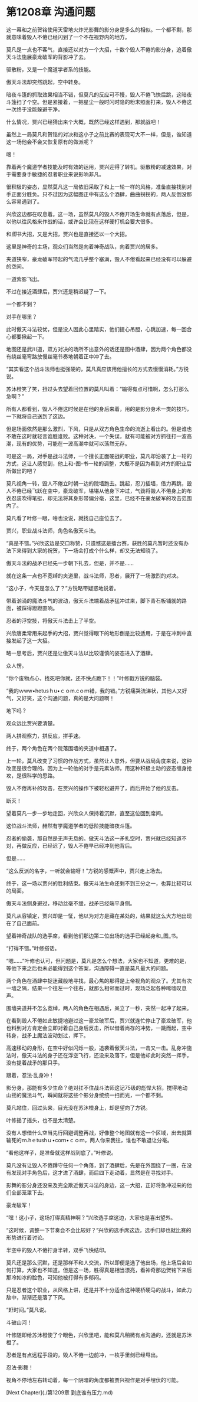 # 第1208章 沟通问题

这一幕和之前贺铭使用天雷地火炸光影舞的影分身是多么的相似。一个都不剩，那就意味着毁人不倦已经闪到了一个不在视野内的地方。

莫凡是一点也不客气，直接还以对方一个大招，十数个毁人不倦的影分身，追着傲天斗法施展豪龙破军的背影冲了去。

驱散粉，又是一个魔道学者系的技能。

傲天斗法却突然跳起，空中转身。

暗夜斗篷的抓取效果相当不错，但莫凡的反应可不慢，毁人不倦飞快后跳，这暗夜斗篷扫了个空。但是紧接着，一把星尘一般时闪时隐的粉末照面打来，毁人不倦这一次终于没能躲避干净。

什么情况，贾兴已经猜出来个大概，既然已经这样遇到，那就战吧！

虽然上一局莫凡和贺铭的对决和这小子之前比赛的表现可大不一样，但是，谁知道这一场他会不会又恢复原有的做派呢？

嗖！

靠着两个魔道学者技能及时有效的运用，贾兴迎得了转机。驱散粉的减速效果，对于需要身手敏捷的忍者职业来说影响非凡。

很积极的姿态，显然莫凡这一局依旧采取了和上一轮一样的风格，准备直接找到对手正面分胜负。只不过因为这幅图正中有这么个酒肆，曲曲拐拐的，两人反倒没那么容易遇到了。

兴欣这边都在叹息着。这一场，虽然莫凡的毁人不倦开场生命就有点落后，但是，以他以往风格来作战的话，或许会比现在这样硬打机会要大很多。

和*图*书大招，又是大招，贾兴也是直接还以一个大招。

这里是神奇的主场，观众们当然是向着神奇战队，向着贾兴的居多。

夹道狭窄，豪龙破军带起的气流几乎整个塞满，毁人不倦看起来已经没有可以躲避的空间。

一道紫影飞出。

不过在接近酒肆后，贾兴还是稍迟疑了一下。

一个都不剩？

对手在哪里？

此时傲天斗法较优，但是没人因此心里踏实，他们提心吊胆，心跳加速，每一回合心都要揪起一下。

地图还是武川道，双方对决的场所不出意外的话还是图中酒肆，因为两个角色都没有绕丝毫弯路放慢丝毫节奏地朝着正中冲了去。

“其实看这个战斗法师也挺强硬的，莫凡真应该用他擅长的方式去慢慢消耗。”方锐说。

苏沐橙笑了笑，扭过头去望着回位置的莫凡叫着：“输得有点可惜啊，怎么打那么急啊？”

所有人都看到，毁人不倦这时候是在他的身后来着，用的是影分身术一类的技巧，一下就将自己送到了这边。

但是场面依然是那么激烈，下风，只是从双方角色生命的流逝上看出的。但是谁也不敢在这时就轻言谁胜谁败。这种对决，一个失误，就有可能被对方抓往打一波高潮，现有的优势，可能在一波高潮中就可以荡然无存。

可是这一局，对手是战斗法师，一个擅长正面硬战的职业，莫凡却沿袭了上一轮的方式，这让人感觉到，他上和-图-书一轮的调整，大概不是因为看到对方的职业后所做出的吧？

莫凡视角一转，毁人不倦立时朝一边的院墙跑去。跳起，忍刀插墙，借力再跳，毁人不倦已经飞跃在空中，豪龙破军，堪堪从他身下冲过，气劲将毁人不倦身上的布衣忍装吹得笔挺，却无法将其身形带偏分毫，这里，已经不在豪龙破军的攻击范围内了。

莫凡看了叶修一眼，啥也没说，就找自己座位去了。

贾兴，职业战斗法师，角色名傲天斗法。

“真是不错。”兴欣这边是交口称赞，只遗憾这是擂台赛，获胜的莫凡暂时还没有办法下来得到大家的祝贺，下一场会打成个什么样，却又无法知晓了。

傲天斗法的战矛已经先一步朝下扎去，但是，并不是……

就在这条一点也不宽绰的夹道里，战斗法师，忍者，展开了一场激烈的对决。

“这小子，今天是怎么了？”方锐略带疑惑地说着。

带着汹涌的魔法斗气的波动，傲天斗法端着战矛猛冲过来，脚下青石板铺就的路面，被踩得蹬蹬直响。

忍者的浮空技，将傲天斗法击上了半空。

兴欣唐柔常用来起手的大招，贾兴觉得眼下的地形倒是比较适用，于是在冲刺中直接发起了这一大招。

略一思考后，贾兴还是让傲天斗法以比较谨慎的姿态进入了酒肆。

众人愣。

“你个废物点心，找死吧你就，还不快点跪下！！”叶修戳方锐的脑袋。

“我的ｗww•hetusｈu•ｃｏm.cｏｍ错，我的错。”方锐痛哭流涕状，其他人又好气，又好笑，这个沟通问题，真的是大问题啊！

地下吗？

观众远比贾兴要清楚。

两人拼观察力，拼反应，拼手速。

终于，两个角色在两个院落围墙的夹道中相遇了。

上一轮，莫凡改变了习惯的作战方式，虽然让人意外，但要从战局角度来说，这种改变是很合理的。因为上一轮他的对手是元素法师，用这种积极主动的姿态缠身抢攻，是很科学的思路。

毁人不倦再补的攻击，在贾兴的操作下被轻松避开了，而后开始了他的反击。

断灭！

望着莫凡一步一步地走回，兴欣众人保持着沉默，直至这位回到席间。

这位战斗法师，赫然有学魔道学者的低阶技能暗夜斗篷。

忍者的偷袭，那自然是无声无息的。傲天斗法这一矛扎空时，贾兴就已经知道不对，再做反应，已经迟了，毁人不倦早已经冲到他背后。

但是……

“这么反派的名字，一听就会输呀！”方锐的感慨声中，贾兴走上场去。

终于，这一场以贾兴的胜利结束。傲天斗法生命还剩不到三分之一，也算比较可以的局面。

傲天斗法侧身避过，移动丝毫不缓，战矛已经端平身侧。

莫凡从容镇定，贾兴却是一怔，他以为对方是藏在某处的，结果就这么大方地出现在了自己面前。

望着神奇战队的选手席，看到他们那边第二位出场的选手已经起身和_图_书。

“打得不错。”叶修搭话。

“嗯……”叶修也认可，但问题是，莫凡是怎么个想法，大家也不知道，更难的是，等他下来之后也未必能得到这个答案，沟通障碍一直是莫凡最大的问题。

两个角色在酒肆中捉迷藏般地寻找，最心焦的那得是上帝视角的观众了。尤其有次一墙之隔，结果一个往左一个往右，就那么相邻而过时，现场泛起各种唏嘘叹息声。

围墙夹道并不怎么宽绰，两人的角色在相遇后，呆立了一秒，突然一起冲了起来。

在看到毁人不倦如此敏捷地避过这一豪龙破军后，贾兴就连忙停止了豪龙破军，他也料到对方肯定会立即对着自己身后反击，所以借着尚存的冲势，一跳而起，空中转身，战矛上魔法波动划过，挥下。

高速移动的身形，在空中好似闪烁一般，追袭着傲天斗法，一击又一击。乱身冲施法时，傲天斗法的身子还在浮空飞行，还没来及落下，但是他却此时突然一挥手，没有提着战矛的那只手。

跟着，忍法·乱身冲！

影分身，那能有多少生命？绝对扛不住战斗法师这记75级的彪悍大招，搅得地动山摇的魔法斗气，瞬间就将这些个影分身统统一扫而光，一个都不剩。

莫凡站住，回过头来，目光没在苏沐橙身上，却是望向了方锐。

叶修摇了摇头，也不是太清楚。

没有人想借什么空当先行回避调整再战，好像整个地图就有这一个区域，出去就算输死的ｍ.hｅtushｕ•coｍ•ｃｏｍ，两人你来我往，谁也不敢退让分毫。

“看他这样子，是准备就这样战到底了。”叶修说。

莫凡没有让毁人不倦蹲守任何一个角落，到了酒肆后，先是在外围绕了一圈，在没有发现对手角色后，这才进了酒肆，而后四下走动着，显然是在寻找对手。

影舞的影分身还没来及完全欺近傲天斗法的身边，这一大招，正好将急冲过来的他们全部笼罩下去。

豪龙破军！

“嘿！这小子，这场打得真精神啊？”兴欣选手席这边，大家也是喜出望外。

“这时候，调整一下节奏会不会比较好？”兴欣的选手席这边，选手们却也就比赛的形势进行着讨论。

半空中的毁人不倦拧身半转，双手飞快结印。

莫凡还是那么沉默，还是那样不和人交流，所以即便是选了他出场，他上场后会如何打算，大家也不知道。但是这一场，胜得真是相当漂亮，看神奇那边贺铭下来后那冷如冰的脸色，可知他被打得有多郁闷。

只是忍者这个职业，从风格上讲，还是并不十分适合这种硬桥硬马的战斗，如此力敌中，渐渐还是落了下风。

“赶时间。”莫凡说。

斗破山河！

叶修随即给苏沐橙使了个眼色，兴欣里吧，能和莫凡稍微有点沟通的，还就是苏沐橙了。

忍者是有点远程手段的，毁人不倦一边前冲，一枚手里剑已经甩出。

忍法·影舞！

视角不停地左右转动着，每一个阴暗的角度都被贾兴视作是对手埋伏的可能。



[Next Chapter](./第1209章 到底谁有压力.md)